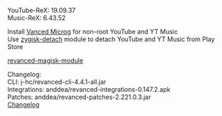 YouTube-ReX: 19.09.37  
Music-ReX: 6.43.52  

Install [Vanced Microg](https://github.com/TeamVanced/VancedMicroG/releases) for non-root YouTube and YT Music  
Use [zygisk-detach](https://github.com/j-hc/zygisk-detach) module to detach YouTube and YT Music from Play Store  

[revanced-magisk-module](https://github.com/j-hc/revanced-magisk-module)  

Changelog:  
CLI: j-hc/revanced-cli-4.4.1-all.jar  
Integrations: anddea/revanced-integrations-0.147.2.apk  
Patches: anddea/revanced-patches-2.221.0.3.jar  
[Changelog](https://github.com/anddea/revanced-patches/releases/tag/v2.221.0.3)  
